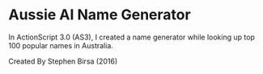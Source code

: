 # Aussie AI Name Generator
In ActionScript 3.0 (AS3), I created a name generator while looking up top 100 popular names in Australia.

Created By Stephen Birsa (2016)
